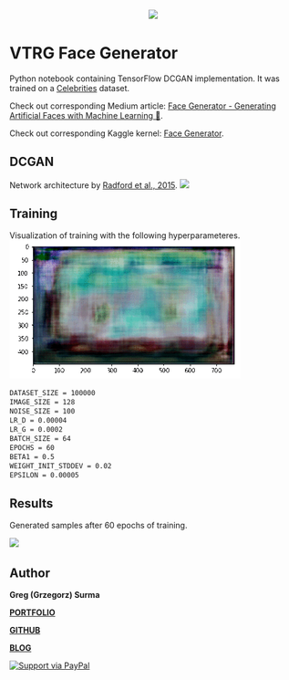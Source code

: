 <h3 align="center">
  <img src="assets/face_generator_icon_web.png" width="300">
</h3>

# VTRG Face Generator

Python notebook containing TensorFlow DCGAN implementation. It was trained on a [Celebrities](https://www.kaggle.com/greg115/celebrities-100k) dataset.

Check out corresponding Medium article: [Face Generator - Generating Artificial Faces with Machine Learning 🧑](https://towardsdatascience.com/face-generator-generating-artificial-faces-with-machine-learning-9e8c3d6c1ead).

Check out corresponding Kaggle kernel: [Face Generator](https://www.kaggle.com/greg115/face-generator-dcgan-celebrities).


## DCGAN
Network architecture by [Radford et al., 2015](https://arxiv.org/abs/1511.06434).
<img src="assets/model.png">

## Training
Visualization of training with the following hyperparameteres.
<img src="VTRG2020.gif">

	DATASET_SIZE = 100000
	IMAGE_SIZE = 128
	NOISE_SIZE = 100
	LR_D = 0.00004
	LR_G = 0.0002
	BATCH_SIZE = 64
	EPOCHS = 60
	BETA1 = 0.5
	WEIGHT_INIT_STDDEV = 0.02
	EPSILON = 0.00005


## Results

Generated samples after 60 epochs of training.

<img src="assets/final_grid.png">


## Author

**Greg (Grzegorz) Surma**

[**PORTFOLIO**](https://gsurma.github.io)

[**GITHUB**](https://github.com/gsurma)

[**BLOG**](https://medium.com/@gsurma)

<a href="https://www.paypal.com/paypalme2/grzegorzsurma115">
  <img alt="Support via PayPal" src="https://cdn.rawgit.com/twolfson/paypal-github-button/1.0.0/dist/button.svg"/>
</a>

